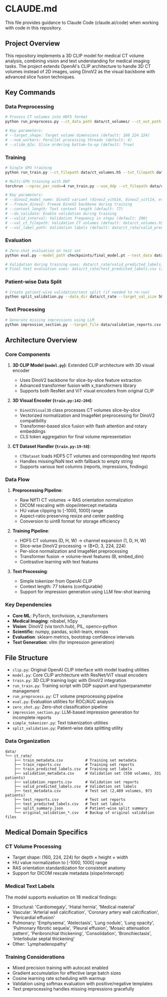 # CLAUDE.md

This file provides guidance to Claude Code (claude.ai/code) when working with code in this repository.

## Project Overview

This repository implements a 3D CLIP model for medical CT volume analysis, combining vision and text understanding for medical imaging tasks. The project extends OpenAI's CLIP architecture to handle 3D CT volumes instead of 2D images, using DinoV2 as the visual backbone with advanced slice fusion techniques.

## Key Commands

### Data Preprocessing
```bash
# Process CT volumes into HDF5 format
python run_preprocess.py --ct_data_path data/ct_volumes/ --ct_out_path data/ct_volumes.h5 --metadata_path data/ct_rate/train_metadata.csv

# Key parameters:
# --target_shape: Target volume dimensions (default: 160 224 224)
# --num_workers: Parallel processing threads (default: 4)
# --slide_b2u: Slice ordering bottom-to-up (default: True)
```

### Training
```bash
# Single GPU training
python run_train.py --ct_filepath data/ct_volumes.h5 --txt_filepath data/ct_rate/train_reports.csv --batch_size 32 --epochs 40

# Multi-GPU training with DDP
torchrun --nproc_per_node=4 run_train.py --use_ddp --ct_filepath data/ct_volumes.h5 --txt_filepath data/ct_rate/train_reports.csv

# Key parameters:
# --dinov2_model_name: DinoV2 variant (dinov2_vitb14, dinov2_vitl14, etc.)
# --freeze_dinov2: Freeze DinoV2 backbone during training
# --context_length: Text context length (default: 77)
# --do_validate: Enable validation during training
# --valid_interval: Validation frequency in steps (default: 200)
# --val_ct_filepath: Validation CT volumes (default: data/ct_volumes.h5)
# --val_label_path: Validation labels (default: data/ct_rate/valid_predicted_labels.csv)
```

### Evaluation
```bash
# Zero-shot evaluation on test set
python eval.py --model_path checkpoints/final_model.pt --test_data data/ct_volumes.h5 --test_labels data/ct_rate/test_predicted_labels.csv

# Validation during training uses: data/ct_rate/valid_predicted_labels.csv (550 volumes)
# Final test evaluation uses: data/ct_rate/test_predicted_labels.csv (2,489 volumes)
```

### Patient-wise Data Split
```bash
# Create patient-wise validation/test split (if needed to re-run)
python split_validation.py --data_dir data/ct_rate --target_val_size 500 --seed 42
```

### Text Processing
```bash
# Generate missing impressions using LLM
python impression_section.py --target_file data/validation_reports.csv --output_file completed_reports.json --num_examples 8
```

## Architecture Overview

### Core Components

1. **3D CLIP Model (`model.py`)**: Extended CLIP architecture with 3D visual encoder
   - Uses DinoV2 backbone for slice-by-slice feature extraction
   - Advanced transformer fusion with x_transformers library
   - Supports both ResNet and ViT visual encoders from original CLIP

2. **3D Visual Encoder (`train.py:142-204`)**: 
   - `DinoV2Visual3D` class processes CT volumes slice-by-slice
   - Vectorized normalization and ImageNet preprocessing for DinoV2 compatibility
   - Transformer-based slice fusion with flash attention and rotary embeddings
   - CLS token aggregation for final volume representation

3. **CT Dataset Handler (`train.py:19-58`)**:
   - `CTDataset` loads HDF5 CT volumes and corresponding text reports
   - Handles missing/NaN text with fallback to empty string
   - Supports various text columns (reports, impressions, findings)

### Data Flow

1. **Preprocessing Pipeline**:
   - Raw NIfTI CT volumes → RAS orientation normalization
   - DICOM rescaling with slope/intercept metadata
   - HU value clipping to [-1000, 1000] range
   - Aspect-ratio preserving resize and center padding
   - Conversion to uint8 format for storage efficiency

2. **Training Pipeline**:
   - HDF5 CT volumes (D, H, W) → channel expansion (1, D, H, W)
   - Slice-wise DinoV2 processing → (B*D, 3, 224, 224)
   - Per-slice normalization and ImageNet preprocessing
   - Transformer fusion → volume-level features (B, embed_dim)
   - Contrastive learning with text features

3. **Text Processing**:
   - Simple tokenizer from OpenAI CLIP
   - Context length: 77 tokens (configurable)
   - Support for impression generation using LLM few-shot learning

### Key Dependencies

- **Core ML**: PyTorch, torchvision, x_transformers
- **Medical Imaging**: nibabel, h5py
- **Vision**: DinoV2 (via torch.hub), PIL, opencv-python
- **Scientific**: numpy, pandas, scikit-learn, einops
- **Evaluation**: sklearn metrics, bootstrap confidence intervals
- **Text Generation**: vllm (for impression generation)

## File Structure

- `clip.py`: Original OpenAI CLIP interface with model loading utilities
- `model.py`: Core CLIP architecture with ResNet/ViT visual encoders
- `train.py`: 3D CLIP training logic with DinoV2 integration
- `run_train.py`: Training script with DDP support and hyperparameter management
- `run_preprocess.py`: CT volume preprocessing pipeline
- `eval.py`: Evaluation utilities for ROC/AUC analysis
- `zero_shot.py`: Zero-shot classification pipeline
- `impression_section.py`: LLM-based impression generation for incomplete reports
- `simple_tokenizer.py`: Text tokenization utilities
- `split_validation.py`: Patient-wise data splitting utility

### Data Organization

```
data/
└── ct_rate/
    ├── train_metadata.csv          # Training set metadata
    ├── train_reports.csv           # Training set reports
    ├── train_predicted_labels.csv  # Training set labels
    ├── validation_metadata.csv     # Validation set (550 volumes, 331 patients)
    ├── validation_reports.csv      # Validation set reports
    ├── valid_predicted_labels.csv  # Validation set labels
    ├── test_metadata.csv           # Test set (2,489 volumes, 973 patients)
    ├── test_reports.csv            # Test set reports
    ├── test_predicted_labels.csv   # Test set labels
    ├── split_summary.json          # Patient-wise split summary
    └── original_validation_*.csv   # Backup of original validation files
```

## Medical Domain Specifics

### CT Volume Processing
- Target shape: (160, 224, 224) for depth × height × width
- HU value normalization to [-1000, 1000] range
- RAS orientation standardization for consistent anatomy
- Support for DICOM rescale metadata (slope/intercept)

### Medical Text Labels
The model supports evaluation on 18 medical findings:
- Structural: 'Cardiomegaly', 'Hiatal hernia', 'Medical material'
- Vascular: 'Arterial wall calcification', 'Coronary artery wall calcification', 'Pericardial effusion'
- Pulmonary: 'Emphysema', 'Atelectasis', 'Lung nodule', 'Lung opacity', 'Pulmonary fibrotic sequela', 'Pleural effusion', 'Mosaic attenuation pattern', 'Peribronchial thickening', 'Consolidation', 'Bronchiectasis', 'Interlobular septal thickening'
- Other: 'Lymphadenopathy'

### Training Considerations
- Mixed precision training with autocast enabled
- Gradient accumulation for effective large batch sizes
- Cosine learning rate scheduling with warmup
- Validation using softmax evaluation with positive/negative templates
- Text preprocessing handles missing impressions gracefully
